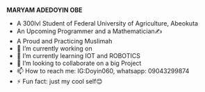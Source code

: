 **MARYAM ADEDOYIN OBE**
- A 300lvl Student of Federal University of Agriculture, Abeokuta
- An Upcoming Programmer and a Mathematician✍
- A Proud and Practicing Muslimah
- 🔭 I’m currently working on 
- 🌱 I’m currently learning IOT and ROBOTICS
- 👯 I’m looking to collaborate on a big Project
- 📫 How to reach me: IG:Doyin060, whatsapp: 09043299874
- ⚡ Fun fact: just my cool self😊
